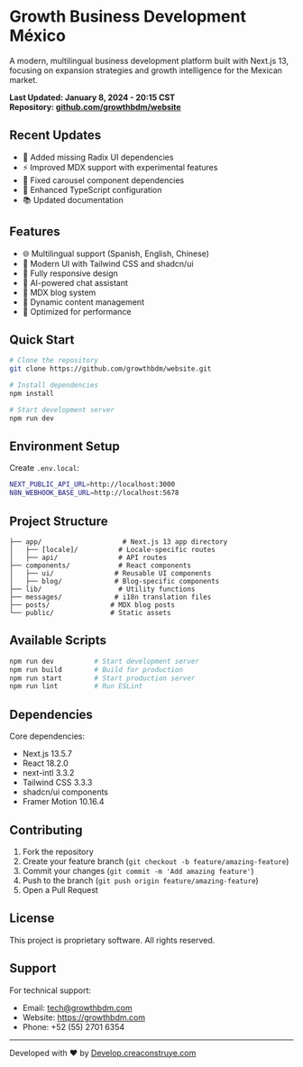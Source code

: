 # Growth Business Development México

A modern, multilingual business development platform built with Next.js 13, focusing on expansion strategies and growth intelligence for the Mexican market.

**Last Updated: January 8, 2024 - 20:15 CST**  
**Repository: [github.com/growthbdm/website](https://github.com/growthbdm/website)**

## Recent Updates

- 🔧 Added missing Radix UI dependencies
- ⚡ Improved MDX support with experimental features
- 🐛 Fixed carousel component dependencies
- 🚀 Enhanced TypeScript configuration
- 📚 Updated documentation

## Features

- 🌐 Multilingual support (Spanish, English, Chinese)
- 🎨 Modern UI with Tailwind CSS and shadcn/ui
- 📱 Fully responsive design
- 💬 AI-powered chat assistant
- 📝 MDX blog system
- 🔄 Dynamic content management
- 🚀 Optimized for performance

## Quick Start

```bash
# Clone the repository
git clone https://github.com/growthbdm/website.git

# Install dependencies
npm install

# Start development server
npm run dev
```

## Environment Setup

Create `.env.local`:
```bash
NEXT_PUBLIC_API_URL=http://localhost:3000
N8N_WEBHOOK_BASE_URL=http://localhost:5678
```

## Project Structure

```
├── app/                    # Next.js 13 app directory
│   ├── [locale]/          # Locale-specific routes
│   ├── api/               # API routes
├── components/            # React components
│   ├── ui/               # Reusable UI components
│   ├── blog/             # Blog-specific components
├── lib/                   # Utility functions
├── messages/             # i18n translation files
├── posts/               # MDX blog posts
└── public/              # Static assets
```

## Available Scripts

```bash
npm run dev          # Start development server
npm run build        # Build for production
npm run start        # Start production server
npm run lint         # Run ESLint
```

## Dependencies

Core dependencies:
- Next.js 13.5.7
- React 18.2.0
- next-intl 3.3.2
- Tailwind CSS 3.3.3
- shadcn/ui components
- Framer Motion 10.16.4

## Contributing

1. Fork the repository
2. Create your feature branch (`git checkout -b feature/amazing-feature`)
3. Commit your changes (`git commit -m 'Add amazing feature'`)
4. Push to the branch (`git push origin feature/amazing-feature`)
5. Open a Pull Request

## License

This project is proprietary software. All rights reserved.

## Support

For technical support:
- Email: tech@growthbdm.com
- Website: https://growthbdm.com
- Phone: +52 (55) 2701 6354

---
Developed with ❤️ by [Develop.creaconstruye.com](https://develop.creaconstruye.com)